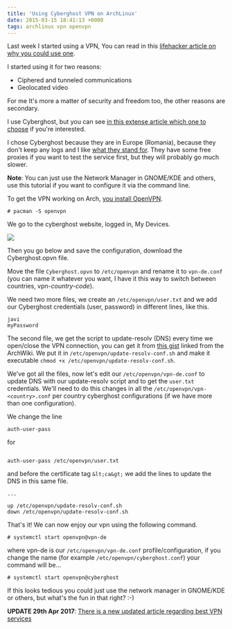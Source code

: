 ```yaml
---
title: 'Using Cyberghost VPN on ArchLinux'
date: 2015-03-15 18:41:13 +0000
tags: archlinux vpn openvpn
---
```

Last week I started using a VPN, You can read in this [lifehacker article on why you could use one][lifehacker].

I started using it for two reasons:

* Ciphered and tunneled communications
* Geolocated video

For me It's more a matter of security and freedom too, the other reasons are secondary.

I use Cyberghost, but you can see [in this extense article which one to choose][anonymous] if you're interested.

I chose Cyberghost because they are in Europe (Romania), because they don't keep any logs and I like [what they stand for][stand]. They have some free proxies if you want to test the service first, but they will probably go much slower.

**Note**: You can just use the Network Manager in GNOME/KDE and others, use this tutorial if you want to configure it via the command line.

To get the VPN working on Arch, [you install OpenVPN][openvpn].

<pre><code class="language-bash"># pacman -S openvpn
</code></pre>

We go to the cyberghost website, logged in, My Devices.

![](/content/images/2015/11/1426443764.png)

Then you go below and save the configuration, download the Cyberghost.opvn file.

Move the file `Cyberghost.opvn` to `/etc/openvpn` and rename it to `vpn-de.conf` (you can name it whatever you want, I have it this way to switch between countries, vpn-*country-code*).

We need two more files, we create an `/etc/openvpn/user.txt` and we add our Cyberghost credentials (user, password) in different lines, like this.

<pre><code class="language-bash">javi
myPassword
</code></pre>

The second file, we get the script to update-resolv (DNS) every time we open/close the VPN connection, you can get it from [this gist][resolv] linked from the ArchWiki. We put it in `/etc/openvpn/update-resolv-conf.sh` and make it executable `chmod +x /etc/openvpn/update-resolv-conf.sh`.

We've got all the files, now let's edit our `/etc/openvpn/vpn-de.conf` to update DNS with our update-resolv script and to get the `user.txt` credentials. We'll need to do this changes in all the `/etc/openvpn/vpn-<country>.conf` per country cyberghost configurations (if we have more than one configuration).

We change the line

<pre><code class="language-bash">auth-user-pass
</code></pre>

for

<pre><code class="language-bash">
auth-user-pass /etc/openvpn/user.txt
</code></pre>


and before the certificate tag `&lt;ca&gt;` we add the lines to update the DNS in this same file.

<pre><code class="language-bash">...

up /etc/openvpn/update-resolv-conf.sh
down /etc/openvpn/update-resolv-conf.sh
</code></pre>

That's it! We can now enjoy our vpn using the following command.

<pre><code class="language-bash"># systemctl start openvpn@vpn-de
</code></pre>

where vpn-de is our `/etc/openvpn/vpn-de.conf` profile/configuration, if you change the name (for example `/etc/openvpn/cyberghost.conf`) your command will be...

<pre><code class="language-bash"># systemctl start openvpn@cyberghost
</code></pre>

If this looks tedious you could just use the network manager in GNOME/KDE or others, but what's the fun in that right? :-)

**UPDATE 29th Apr 2017**: [There is a new updated article regarding best VPN services](https://thebestvpn.com/)

[resolv]: https://raw.githubusercontent.com/masterkorp/openvpn-update-resolv-conf/master/update-resolv-conf.sh
[servers]: http://www.cyberghostvpn.com/en_us/server
[stand]: http://www.cyberghostvpn.com/en_us
[anonymous]: http://torrentfreak.com/which-vpn-services-take-your-anonymity-seriously-2014-edition-140315/2/
[lifehacker]: http://lifehacker.com/5940565/why-you-should-start-using-a-vpn-and-how-to-choose-the-best-one-for-your-needs
[openvpn]: https://wiki.archlinux.org/index.php/OpenVPN
